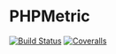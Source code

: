 PHPMetric
=========

[![Build Status](https://api.travis-ci.org/dmitry-suffi/PHPMetric.svg?branch=master)](https://travis-ci.org/dmitry-suffi/PHPMetric)
[![Coveralls](https://coveralls.io/repos/github/dmitry-suffi/PHPMetric/badge.svg?branch=master)](https://coveralls.io/github/dmitry-suffi/PHPMetric?branch=master)